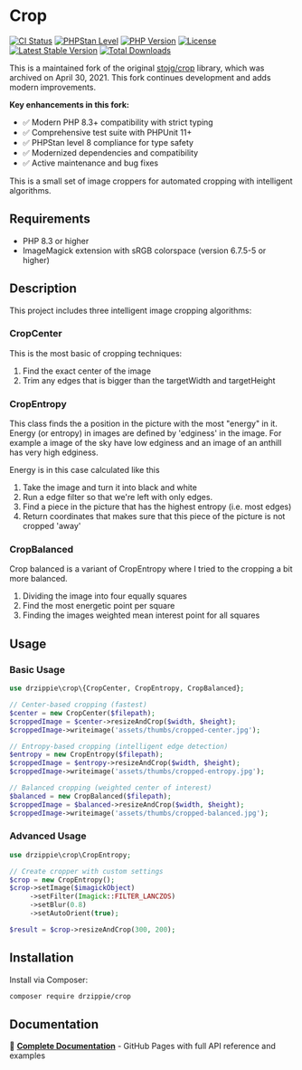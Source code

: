# Crop

[![CI Status](https://github.com/drzippie/crop/workflows/CI/badge.svg)](https://github.com/drzippie/crop/actions)
[![PHPStan Level](https://img.shields.io/badge/PHPStan-level%208-brightgreen.svg)](https://phpstan.org/)
[![PHP Version](https://img.shields.io/badge/PHP-8.3%2B-blue.svg)](https://php.net)
[![License](https://img.shields.io/github/license/drzippie/crop.svg)](https://github.com/drzippie/crop/blob/master/LICENCE)
[![Latest Stable Version](https://img.shields.io/packagist/v/drzippie/crop.svg)](https://packagist.org/packages/drzippie/crop)
[![Total Downloads](https://img.shields.io/packagist/dt/drzippie/crop.svg)](https://packagist.org/packages/drzippie/crop)

This is a maintained fork of the original [stojg/crop](https://github.com/stojg/crop) library, which was archived on April 30, 2021. This fork continues development and adds modern improvements.

**Key enhancements in this fork:**
- ✅ Modern PHP 8.3+ compatibility with strict typing
- ✅ Comprehensive test suite with PHPUnit 11+
- ✅ PHPStan level 8 compliance for type safety
- ✅ Modernized dependencies and compatibility
- ✅ Active maintenance and bug fixes

This is a small set of image croppers for automated cropping with intelligent algorithms.

## Requirements

 - PHP 8.3 or higher
 - ImageMagick extension with sRGB colorspace (version 6.7.5-5 or higher)

## Description

This project includes three intelligent image cropping algorithms:

### CropCenter

 This is the most basic of cropping techniques:

   1. Find the exact center of the image
   2. Trim any edges that is bigger than the targetWidth and targetHeight

### CropEntropy

This class finds the a position in the picture with the most "energy" in it. Energy (or entropy) in
images are defined by 'edginess' in the image. For example a image of the sky have low edginess and
an image of an anthill has very high edginess.

Energy is in this case calculated like this

  1. Take the image and turn it into black and white
  2. Run a edge filter so that we're left with only edges.
  3. Find a piece in the picture that has the highest entropy (i.e. most edges)
  4. Return coordinates that makes sure that this piece of the picture is not cropped 'away'

### CropBalanced

Crop balanced is a variant of CropEntropy where I tried to the cropping a bit more balanced.

  1. Dividing the image into four equally squares
  2. Find the most energetic point per square
  3. Finding the images weighted mean interest point for all squares

## Usage

### Basic Usage

```php
use drzippie\crop\{CropCenter, CropEntropy, CropBalanced};

// Center-based cropping (fastest)
$center = new CropCenter($filepath);
$croppedImage = $center->resizeAndCrop($width, $height);
$croppedImage->writeimage('assets/thumbs/cropped-center.jpg');

// Entropy-based cropping (intelligent edge detection)
$entropy = new CropEntropy($filepath);
$croppedImage = $entropy->resizeAndCrop($width, $height);
$croppedImage->writeimage('assets/thumbs/cropped-entropy.jpg');

// Balanced cropping (weighted center of interest)
$balanced = new CropBalanced($filepath);
$croppedImage = $balanced->resizeAndCrop($width, $height);
$croppedImage->writeimage('assets/thumbs/cropped-balanced.jpg');
```

### Advanced Usage

```php
use drzippie\crop\CropEntropy;

// Create cropper with custom settings
$crop = new CropEntropy();
$crop->setImage($imagickObject)
     ->setFilter(Imagick::FILTER_LANCZOS)
     ->setBlur(0.8)
     ->setAutoOrient(true);

$result = $crop->resizeAndCrop(300, 200);
```

## Installation

Install via Composer:

```bash
composer require drzippie/crop
```

## Documentation

📖 **[Complete Documentation](https://drzippie.github.io/crop/)** - GitHub Pages with full API reference and examples
